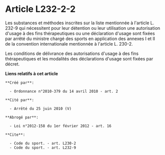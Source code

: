 # Article L232-2-2

Les substances et méthodes inscrites sur la liste mentionnée à l'article L. 232-9 qui nécessitent pour leur détention ou leur
utilisation une autorisation d'usage à des fins thérapeutiques ou une déclaration d'usage sont fixées par arrêté du ministre
chargé des sports en application des annexes I et II de la convention internationale mentionnée à l'article L. 230-2. 

Les conditions de délivrance des autorisations d'usage à des fins thérapeutiques et les modalités des déclarations d'usage
sont fixées par décret.

**Liens relatifs à cet article**

	**Créé par**:

	  - Ordonnance n°2010-379 du 14 avril 2010 - art. 2

	**Cité par**:

	  - Arrêté du 25 juin 2010 (V)

	**Abrogé par**:

	  - Loi n°2012-158 du 1er février 2012 - art. 16

	**Cite**:

	  - Code du sport. - art. L230-2
	  - Code du sport. - art. L232-9
